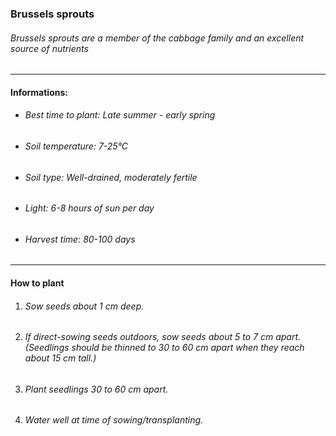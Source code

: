 ### Brussels sprouts

###### Brussels sprouts are a member of the cabbage family and an excellent source of nutrients

---

#### Informations:

- ###### Best time to plant: Late summer - early spring
- ###### Soil temperature: 7-25°C
- ###### Soil type: Well-drained, moderately fertile
- ###### Light: 6-8 hours of sun per day
- ###### Harvest time: 80-100 days

---

#### How to plant

1. ###### Sow seeds about 1 cm deep.
2. ###### If direct-sowing seeds outdoors, sow seeds about 5 to 7 cm apart. (Seedlings should be thinned to 30 to 60 cm apart when they reach about 15 cm tall.)
3. ###### Plant seedlings 30 to 60 cm apart.
4. ###### Water well at time of sowing/transplanting.